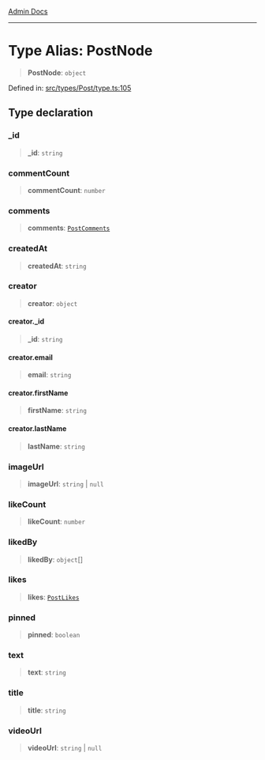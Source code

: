 [Admin Docs](/)

***

# Type Alias: PostNode

> **PostNode**: `object`

Defined in: [src/types/Post/type.ts:105](https://github.com/PalisadoesFoundation/talawa-admin/blob/main/src/types/Post/type.ts#L105)

## Type declaration

### \_id

> **\_id**: `string`

### commentCount

> **commentCount**: `number`

### comments

> **comments**: [`PostComments`](PostComments.md)

### createdAt

> **createdAt**: `string`

### creator

> **creator**: `object`

#### creator.\_id

> **\_id**: `string`

#### creator.email

> **email**: `string`

#### creator.firstName

> **firstName**: `string`

#### creator.lastName

> **lastName**: `string`

### imageUrl

> **imageUrl**: `string` \| `null`

### likeCount

> **likeCount**: `number`

### likedBy

> **likedBy**: `object`[]

### likes

> **likes**: [`PostLikes`](PostLikes.md)

### pinned

> **pinned**: `boolean`

### text

> **text**: `string`

### title

> **title**: `string`

### videoUrl

> **videoUrl**: `string` \| `null`
